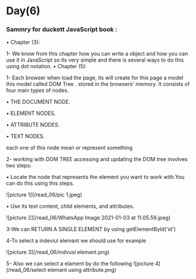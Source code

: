 # Day(6)
### Sammry for duckett JavaScript book :
• Chapter (3):

1- We know from this chapter how you can write a object and how you can use it in JavaScript so its very simple and there is several ways to do this using dot notation.
• Chapter (5):

1- Each browser when load the page, its will  create for this  page 
a model this model called DOM Tree . stored in the browsers' memory. It consists of four main types of nodes.

• THE DOCUMENT NODE.

• ELEMENT NODES.

• ATTRIBUTE NODES.

• TEXT NODES.

each one of this node mean or represent something 

2- working with DOM TREE accessing and updating the DOM tree involves two steps: 

• Locate the node that represents the element you want to work with.You can do this using this steps.

![picture 1](/read_06/pic 1.jpeg)


• Use its text content, child elements, and attributes.

![picture 2](/read_06/WhatsApp Image 2021-01-03 at 11.05.59.jpeg)

3-We can RETURN A SINGLE ELEMENT by using getElementByld('id')

4-To select a indeviul elemant we should use for example 

![picture 3](/read_06/indvusl elemant.png)


5- Also we can select a elament by do the following 
![picture 4](/read_06/select elemant using attribute.png)
